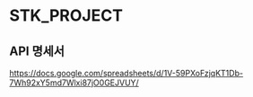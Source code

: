 # STK_PROJECT

## API 명세서

https://docs.google.com/spreadsheets/d/1V-59PXoFzjqKT1Db-7Wh92xY5md7Wlxi87jO0GEJVUY/


